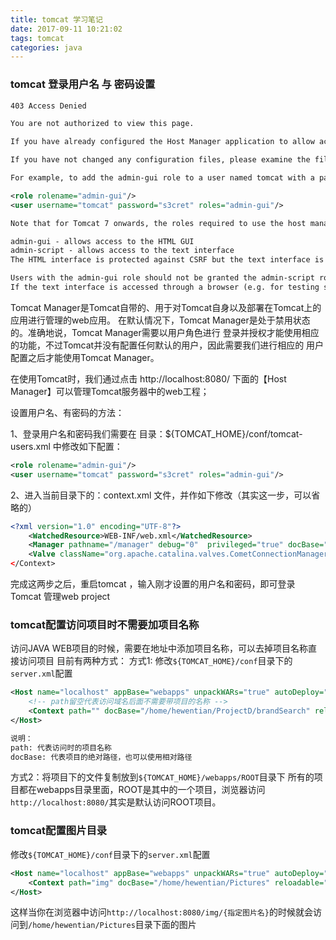 ```yaml
---
title: tomcat 学习笔记
date: 2017-09-11 10:21:02
tags: tomcat
categories: java
---
```


### tomcat 登录用户名 与 密码设置
``` xml
403 Access Denied

You are not authorized to view this page.

If you have already configured the Host Manager application to allow access and you have used your browsers back button, used a saved book-mark or similar then you may have triggered the cross-site request forgery (CSRF) protection that has been enabled for the HTML interface of the Host Manager application. You will need to reset this protection by returning to the main Host Manager page. Once you return to this page, you will be able to continue using the Host Manager application's HTML interface normally. If you continue to see this access denied message, check that you have the necessary permissions to access this application.

If you have not changed any configuration files, please examine the file conf/tomcat-users.xml in your installation. That file must contain the credentials to let you use this webapp.

For example, to add the admin-gui role to a user named tomcat with a password of s3cret, add the following to the config file listed above.

<role rolename="admin-gui"/>
<user username="tomcat" password="s3cret" roles="admin-gui"/>

Note that for Tomcat 7 onwards, the roles required to use the host manager application were changed from the single admin role to the following two roles. You will need to assign the role(s) required for the functionality you wish to access.

admin-gui - allows access to the HTML GUI
admin-script - allows access to the text interface
The HTML interface is protected against CSRF but the text interface is not. To maintain the CSRF protection:

Users with the admin-gui role should not be granted the admin-script role.
If the text interface is accessed through a browser (e.g. for testing since this interface is intended for tools not humans) then the browser must be closed afterwards to terminate the session.
```
Tomcat Manager是Tomcat自带的、用于对Tomcat自身以及部署在Tomcat上的应用进行管理的web应用。
在默认情况下，Tomcat Manager是处于禁用状态的。准确地说，Tomcat Manager需要以用户角色进行
登录并授权才能使用相应的功能，不过Tomcat并没有配置任何默认的用户，因此需要我们进行相应的
用户配置之后才能使用Tomcat Manager。

在使用Tomcat时，我们通过点击 http://localhost:8080/ 下面的【Host Manager】可以管理Tomcat服务器中的web工程；

设置用户名、有密码的方法：

1、登录用户名和密码我们需要在 目录：${TOMCAT_HOME}/conf/tomcat-users.xml 中修改如下配置：
``` xml
<role rolename="admin-gui"/>
<user username="tomcat" password="s3cret" roles="admin-gui"/>
```

2、进入当前目录下的：context.xml 文件，并作如下修改（其实这一步，可以省略的）
``` xml
<?xml version="1.0" encoding="UTF-8"?>  
    <WatchedResource>WEB-INF/web.xml</WatchedResource>  
    <Manager pathname="/manager" debug="0"  privileged="true" docBase="${TOMCAT_HOME}/webapps/manager" />      
    <Valve className="org.apache.catalina.valves.CometConnectionManagerValve" />    
</Context> 
```

完成这两步之后，重启tomcat ，输入刚才设置的用户名和密码，即可登录Tomcat 管理web project


### tomcat配置访问项目时不需要加项目名称
访问JAVA WEB项目的时候，需要在地址中添加项目名称，可以去掉项目名称直接访问项目
目前有两种方式：
方式1: 修改`${TOMCAT_HOME}/conf`目录下的`server.xml`配置
``` xml
<Host name="localhost" appBase="webapps" unpackWARs="true" autoDeploy="true">
	<!-- path留空代表访问域名后面不需要带项目的名称 -->
	<Context path="" docBase="/home/hewentian/ProjectD/brandSearch" reloadable="true" />  
</Host>

说明：
path: 代表访问时的项目名称
docBase: 代表项目的绝对路径，也可以使用相对路径
```

方式2：将项目下的文件复制放到`${TOMCAT_HOME}/webapps/ROOT`目录下
所有的项目都在webapps目录里面，ROOT是其中的一个项目，浏览器访问`http://localhost:8080/`其实是默认访问ROOT项目。


### tomcat配置图片目录
修改`${TOMCAT_HOME}/conf`目录下的`server.xml`配置
``` xml
<Host name="localhost" appBase="webapps" unpackWARs="true" autoDeploy="true">
	<Context path="img" docBase="/home/hewentian/Pictures" reloadable="false" ></Context>
</Host>
```
这样当你在浏览器中访问`http://localhost:8080/img/{指定图片名}`的时候就会访问到`/home/hewentian/Pictures`目录下面的图片

